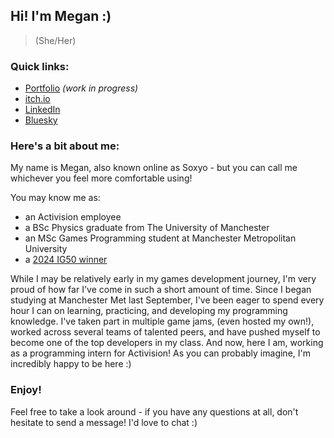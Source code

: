 ## Hi! I'm Megan :)

> (She/Her)

### Quick links:
 - [Portfolio](https://meganhamiltonmills.com/) _(work in progress)_
 - [itch.io](https://soxyo.itch.io/)
 - [LinkedIn](https://www.linkedin.com/in/megan-hamilton-mills/)
 - [Bluesky](https://bsky.app/profile/soxyo.bsky.social)

### Here's a bit about me:
My name is Megan, also known online as Soxyo - but you can call me whichever you feel more comfortable using!

You may know me as:
 - an Activision employee
 - a BSc Physics graduate from The University of Manchester
 - an MSc Games Programming student at Manchester Metropolitan University
 - a [2024 IG50 winner](https://www.intogames50.uk/ig50-2024)

While I may be relatively early in my games development journey, I'm very proud of how far I've come in such a short amount of time.
Since I began studying at Manchester Met last September, I've been eager to spend every hour I can on learning, practicing, and developing my programming knowledge.
I've taken part in multiple game jams, (even hosted my own!), worked across several teams of talented peers, and have pushed myself to become one of the top developers in my class.
And now, here I am, working as a programming intern for Activision! As you can probably imagine, I'm incredibly happy to be here :)

### Enjoy!

Feel free to take a look around - if you have any questions at all, don't hesitate to send a message! I'd love to chat :)
